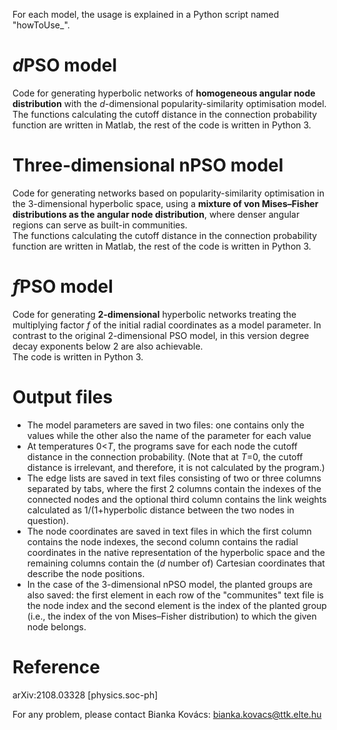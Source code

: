 For each model, the usage is explained in a Python script named "howToUse_".


# *d*PSO model
Code for generating hyperbolic networks of **homogeneous angular node distribution** with the *d*-dimensional popularity-similarity optimisation model.  
The functions calculating the cutoff distance in the connection probability function are written in Matlab, the rest of the code is written in Python 3.


# Three-dimensional nPSO model
Code for generating networks based on popularity-similarity optimisation in the 3-dimensional hyperbolic space, using a **mixture of von Mises–Fisher distributions as the angular node distribution**, where denser angular regions can serve as built-in communities.  
The functions calculating the cutoff distance in the connection probability function are written in Matlab, the rest of the code is written in Python 3.


# *f*PSO model
Code for generating **2-dimensional** hyperbolic networks treating the multiplying factor *f* of the initial radial coordinates as a model parameter. In contrast to the original 2-dimensional PSO model, in this version degree decay exponents below 2 are also achievable.  
The code is written in Python 3.


# Output files
- The model parameters are saved in two files: one contains only the values while the other also the name of the parameter for each value
- At temperatures 0<*T*, the programs save for each node the cutoff distance in the connection probability. (Note that at *T*=0, the cutoff distance is irrelevant, and therefore, it is not calculated by the program.)
- The edge lists are saved in text files consisting of two or three columns separated by tabs, where the first 2 columns contain the indexes of the connected nodes and the optional third column contains the link weights calculated as 1/(1+hyperbolic distance between the two nodes in question).
- The node coordinates are saved in text files in which the first column contains the node indexes, the second column contains the radial coordinates in the native representation of the hyperbolic space and the remaining columns contain the (*d* number of) Cartesian coordinates that describe the node positions.
- In the case of the 3-dimensional nPSO model, the planted groups are also saved: the first element in each row of the "communites" text file is the node index and the second element is the index of the planted group (i.e., the index of the von Mises–Fisher distribution) to which the given node belongs.


# Reference
arXiv:2108.03328 [physics.soc-ph]

For any problem, please contact Bianka Kovács: <bianka.kovacs@ttk.elte.hu>
